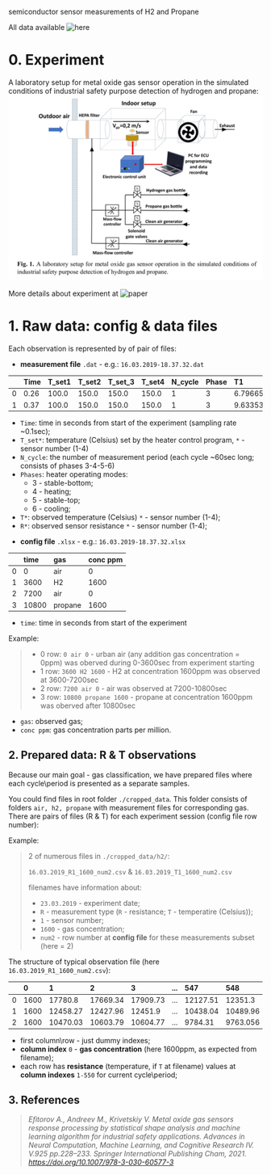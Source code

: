 semiconductor sensor measurements of H2 and Propane

All data available ![here](https://cloud.mail.ru/public/DSYb/4rDP3QPh5)

# 0. Experiment

A laboratory setup for metal oxide gas sensor operation in the simulated conditions of industrial safety purpose detection of hydrogen and propane:
![experiment_schema](https://raw.githubusercontent.com/Lcpssm/h2_propane/main/experiment_scheme.png)

More details about experiment at ![paper](https://link.springer.com/chapter/10.1007/978-3-030-60577-3_26)

# 1. Raw data: config & data files

Each observation is represented by of pair of files: 

* **measurement file** `.dat` - e.g.:  `16.03.2019-18.37.32.dat`

|  | Time | T_set1 | T_set2 | T_set_3 | T_set4 | N_cycle | Phase | T1 | R1 | T2 | R2 | T3 | R3 | T4 | R4 | 
| :- | :- | :- | :- | :- | :- | :- | :- | :- | :- | :- | :- | :- | :- | :- | :- |
| 0 | 0.26 | 100.0 | 150.0 | 150.0 | 150.0 | 1 | 3 | 6.796659 | 1017631.0 | 16.99999 | 3738238.0 | 13.96551 | 364169200.0 | 16.15645 | 138198600.0 |
| 1 | 0.37 | 100.0 | 150.0 | 150.0 | 150.0 | 1 | 3 | 9.633535 | 918182.3 | 21.88888 | 3400904.0 | 19.02298 | 247933100.0 | 20.91836 | 86560560.0 |

- `Time`: time in seconds from start of the experiment (sampling rate ~0.1sec);
- `T_set*`: temperature (Celsius) set by the heater control program, `*` - sensor number (1-4)
- `N_cycle`: the number of measurement period (each cycle ~60sec long; consists of phases 3-4-5-6)
- `Phases`: heater operating modes:
    - 3 - stable-bottom; 
    - 4 - heating;
    - 5 - stable-top;
    - 6 - cooling;
- `T*`: observed temperature (Celsius) `*` - sensor number (1-4);
- `R*`: observed sensor resistance `*` - sensor number (1-4);


* **config file** `.xlsx` - e.g.: `16.03.2019-18.37.32.xlsx`

|  | time | gas | conc ppm |
| :- | :- | :- | :- |
| 0 | 0 | air | 0 |
| 1 | 3600 | H2 | 1600 |
| 2 | 7200 | air | 0 |
| 3 | 10800 | propane | 1600 |

- `time`: time in seconds from start of the experiment 

Example: 
>    * 0 row: `0 air 0` -  urban air (any addition gas concentration = 0ppm) was oberved during 0-3600sec from experiment starting
>    * 1 row: `3600 H2 1600` - H2 at concentration 1600ppm was observed at 3600-7200sec
>    * 2 row: `7200 air 0` - air was observed at 7200-10800sec
>    * 3 row: `10800 propane 1600` - propane at concentration 1600ppm was oberved after 10800sec
 
    
- `gas`: observed gas;
- `conc ppm`: gas concentration parts per million.

## 2. Prepared data: R & T observations

Because our main goal - gas classification, we have prepared files where each cycle\period is presented as a separate samples.

You could find files in root folder `./cropped_data`. This folder consists of folders `air, h2, propane` with measurement files for corresponding gas. There are pairs of files (R & T) for each experiment session (config file row number):

Example:
> 2 of numerous files in `./cropped_data/h2/`:
>
> `16.03.2019_R1_1600_num2.csv` & `16.03.2019_T1_1600_num2.csv`
>
> filenames have information about:
> - `23.03.2019` - experiment date;
> - `R` - measurement type (`R` - resistance; `T` - temperatire (Celsius));
> - `1` - sensor number;
> - `1600` - gas concentration;
> - `num2` - row number at **config file** for these measurements subset (here = 2)

The structure of typical observation file (here `16.03.2019_R1_1600_num2.csv`):

|  | 0 | 1 | 2 | 3 | ... | 547 | 548 | 549 | 550 |
| :- | :- | :- | :- | :- | :- | :- | :- | :- | :- |
| 0 | 1600 | 17780.8 | 17669.34 | 17909.73 | ... | 12127.51 | 12351.3 | 12496.23 | 12587.69 |
| 1 | 1600 | 12458.27 | 12427.96 | 12451.9 | ... | 10438.04 | 10489.96 | 10574.12 | 10580.16 |
| 2 | 1600 | 10470.03 | 10603.79 | 10604.77 | ... | 9784.31 | 9763.056 | 9759.589 | 9591.474 |

* first column\row - just dummy indexes;
* **column index** `0` - **gas concentration** (here 1600ppm, as expected from filename);
* each row has **resistance** (temperature, if `T` at filename) values at **column indexes** `1-550` for current cycle\period;

## 3. References
>  *Efitorov A., Andreev M., Krivetskiy V. Metal oxide gas sensors response processing by statistical shape analysis and machine learning algorithm for industrial safety applications. Advances in Neural Computation, Machine Learning, and Cognitive Research IV. V.925 pp.228–233. Springer International Publishing Cham, 2021. https://doi.org/10.1007/978-3-030-60577-3*
